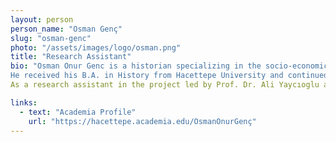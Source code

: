 ```yaml
---
layout: person
person_name: "Osman Genç"
slug: "osman-genc"
photo: "/assets/images/logo/osman.png"
title: "Research Assistant"
bio: "Osman Onur Genc is a historian specializing in the socio-economic history of the Ottoman Arab provinces, with a particular focus on the economic and financial transformations in 18th-century Ottoman Egypt. His research explores how taxation and agricultural production shaped the socio-economic landscape, as well as the impact of agricultural commercial outputs on Ottoman Egypt and Eastern Mediterranean trade during this period. He works extensively with Ottoman mukataa, ijmal, muhallefat, iltizam, and cizye registers.
He received his B.A. in History from Hacettepe University and continued his studies as an exchange student at the University of Hamburg in the Department of Turkology and Ottoman Studies. He completed his M.A. at Hacettepe University between 2018 and 2021 with a thesis entitled "An Example of  Local Treasury in 18th-Century Ottoman Egypt “Kushufiyyah (1711-1795)." Currently, he is pursuing his Ph.D. at Hacettepe University and conducting research at Sorbonne University and the French National Archives for his dissertation, "Agriculture, Taxation, and Trade Policies in 18th-Century Ottoman Egypt."
As a research assistant in the project led by Prof. Dr. Ali Yaycıoglu and Asst. Prof. Dr. Fatma Oncel at the Center for Spatial and Textual Analysis (CESTA) at Stanford University, Osman Onur Genc focuses on data analysis, archival text examination, and the systematic integration of findings into databases. His research investigates the interconnections of debt, money, governance, and center-periphery relations in the Ottoman Empire from the late 18th to the early 19th century."

links:
  - text: "Academia Profile"
    url: "https://hacettepe.academia.edu/OsmanOnurGenç"
---
```

